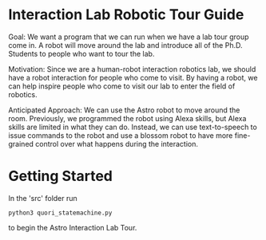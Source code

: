 # Interaction Lab Robotic Tour Guide
Goal: We want a program that we can run when we have a lab tour group come in. A robot will move around the lab and introduce all of the Ph.D. Students to people who want to tour the lab.

Motivation: Since we are a human-robot interaction robotics lab, we should have a robot interaction for people who come to visit. By having a robot, we can help inspire people who come to visit our lab to enter the field of robotics.

Anticipated Approach: We can use the Astro robot to move around the room. Previously, we programmed the robot using Alexa skills, but Alexa skills are limited in what they can do. Instead, we can use text-to-speech to issue commands to the robot and use a blossom robot to have more fine-grained control over what happens during the interaction.

# Getting Started
In the 'src' folder run

`python3 quori_statemachine.py`

to begin the Astro Interaction Lab Tour.